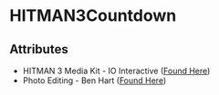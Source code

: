 # HITMAN3Countdown
## Attributes
- HITMAN 3 Media Kit - IO Interactive ([Found Here](https://www.ioi.dk/hitman3mediakit/))  
- Photo Editing - Ben Hart ([Found Here](https://github.com/sirbnjmn))